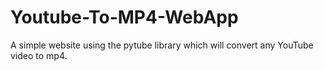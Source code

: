 # Youtube-To-MP4-WebApp
A simple website using the pytube library which will convert any YouTube video to mp4.
